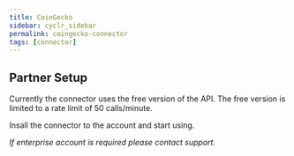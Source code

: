 ```yaml
---
title: CoinGecko
sidebar: cyclr_sidebar
permalink: coingecko-connector
tags: [connector]
---
```


## Partner Setup

Currently the connector uses the free version of the API. The free version is limited to a rate limit of 50 calls/minute.

Insall the connector to the account and start using.

*If enterprise account is required please contact support.*


